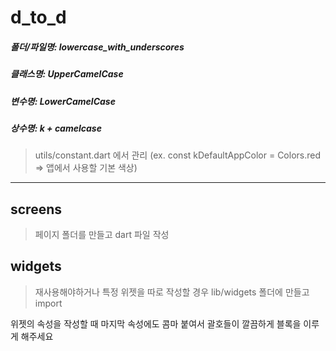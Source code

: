 # d_to_d
 
##### 폴더/파일명: lowercase_with_underscores
##### 클래스명: UpperCamelCase
##### 변수명: LowerCamelCase
##### 상수명: k + camelcase
>utils/constant.dart 에서 관리
>(ex. const kDefaultAppColor = Colors.red => 앱에서 사용할 기본 색상)
***

## screens
>페이지 폴더를 만들고 dart 파일 작성

## widgets
>재사용해야하거나 특정 위젯을 따로 작성할 경우 lib/widgets 폴더에 만들고 import

위젯의 속성을 작성할 때 마지막 속성에도 콤마 붙여서 괄호들이 깔끔하게 블록을 이루게 해주세요
